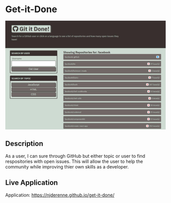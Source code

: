 # Get-it-Done

![Screenshot](public/images/git_it_done.jpg)

## Description

As a user, I can sure through GitHub but either topic or user to find respositories with open issues. This will allow the user to help the community while improving thier own skills as a developer.

## Live Application

Application: https://njderenne.github.io/get-it-done/
